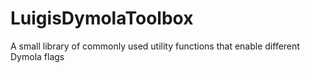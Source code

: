 # LuigisDymolaToolbox
A small library of commonly used utility functions that enable different Dymola flags
